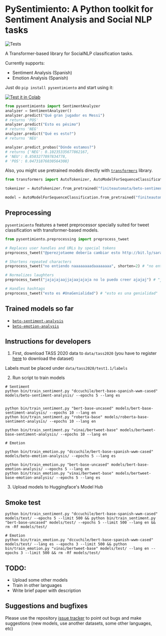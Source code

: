 # PySentimiento: A Python toolkit for Sentiment Analysis and Social NLP tasks


![Tests](https://github.com/finiteautomata/pysentimiento/workflows/run_tests/badge.svg)

A Transformer-based library for SocialNLP classification tasks.

Currently supports:

- Sentiment Analysis (Spanish)
- Emotion Analysis (Spanish)


Just do `pip install pysentimiento` and start using it:

[![Test it in Colab](https://colab.research.google.com/assets/colab-badge.svg)](https://colab.research.google.com/drive/1ItS0-ZPXGcEeVmRmHaneX3w8eq6Vhdde?usp=sharing)

```python
from pysentimiento import SentimentAnalyzer
analyzer = SentimentAnalyzer()
analyzer.predict("Qué gran jugador es Messi")
# returns 'POS'
analyzer.predict("Esto es pésimo")
# returns 'NEG'
analyzer.predict("Qué es esto?")
# returns 'NEU'

analyzer.predict_probas("Dónde estamos?")
# returns {'NEG': 0.10235335677862167,
# 'NEU': 0.8503277897834778,
# 'POS': 0.04731876030564308}
```

Also, you might use pretrained models directly with [`transformers`](https://github.com/huggingface/transformers) library.

```python
from transformers import AutoTokenizer, AutoModelForSequenceClassification

tokenizer = AutoTokenizer.from_pretrained("finiteautomata/beto-sentiment-analysis")

model = AutoModelForSequenceClassification.from_pretrained("finiteautomata/beto-sentiment-analysis")
```

## Preprocessing

`pysentimiento` features a tweet preprocessor specially suited for tweet classification with transformer-based models.

```python
from pysentimiento.preprocessing import preprocess_tweet

# Replaces user handles and URLs by special tokens
preprocess_tweet("@perezjotaeme debería cambiar esto http://bit.ly/sarasa") # "[USER] debería cambiar esto [URL]"

# Shortens repeated characters
preprocess_tweet("no entiendo naaaaaaaadaaaaaaaa", shorten=2) # "no entiendo naadaa"

# Normalizes laughters
preprocess_tweet("jajajajaajjajaajajaja no lo puedo creer ajajaj") # "jaja no lo puedo creer jaja"

# Handles hashtags
preprocess_tweet("esto es #UnaGenialidad") # "esto es una genialidad"

```

## Trained models so far

- [`beto-sentiment-analysis`](https://huggingface.co/finiteautomata/beto-sentiment-analysis)
- [`beto-emotion-analysis`](https://huggingface.co/finiteautomata/beto-emotion-analysis)

## Instructions for developers

1. First, download TASS 2020 data to `data/tass2020` (you have to register [here](http://tass.sepln.org/2020/?page_id=74) to download the dataset)

Labels must be placed under `data/tass2020/test1.1/labels`

2. Run script to train models

```
# Sentiment
python bin/train_sentiment.py "dccuchile/bert-base-spanish-wwm-cased" models/beto-sentiment-analysis/ --epochs 5 --lang es


python bin/train_sentiment.py "bert-base-uncased" models/bert-base-sentiment-analysis/ --epochs 10 --lang en
python bin/train_sentiment.py "roberta-base" models/roberta-base-sentiment-analysis/ --epochs 10 --lang en

python bin/train_sentiment.py "vinai/bertweet-base" models/bertweet-base-sentiment-analysis/ --epochs 10 --lang en

# Emotion

python bin/train_emotion.py "dccuchile/bert-base-spanish-wwm-cased" models/beto-emotion-analysis/ --epochs 5 --lang es

python bin/train_emotion.py "bert-base-uncased" models/bert-base-emotion-analysis/ --epochs 5 --lang en
python bin/train_emotion.py "vinai/bertweet-base" models/bertweet-base-emotion-analysis/ --epochs 5 --lang es

```

3. Upload models to Huggingface's Model Hub

## Smoke test

```
python bin/train_sentiment.py "dccuchile/bert-base-spanish-wwm-cased" models/test/ --epochs 5 --limit 500 && python bin/train_sentiment.py "bert-base-uncased" models/test/ --epochs 5 --limit 500 --lang en && rm -Rf models/test/

# Emotion
python bin/train_emotion.py "dccuchile/bert-base-spanish-wwm-cased" models/test/ --lang es --epochs 3 --limit 500 && python bin/train_emotion.py "vinai/bertweet-base" models/test/ --lang en --epochs 3 --limit 500 && rm -Rf models/test/
```

## TODO:

* Upload some other models
* Train in other languages
* Write brief paper with description

## Suggestions and bugfixes

Please use the repository [issue tracker](https://github.com/finiteautomata/pysentimiento/issues) to point out bugs and make suggestions (new models, use another datasets, some other languages, etc)
